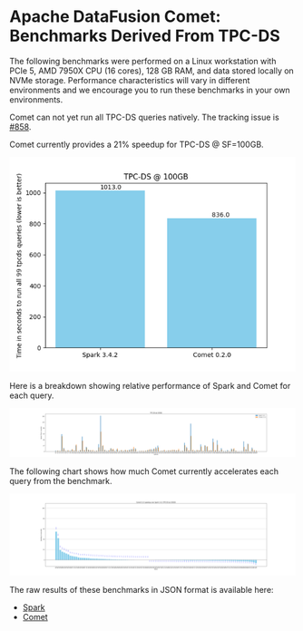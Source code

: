 <!--
Licensed to the Apache Software Foundation (ASF) under one
or more contributor license agreements.  See the NOTICE file
distributed with this work for additional information
regarding copyright ownership.  The ASF licenses this file
to you under the Apache License, Version 2.0 (the
"License"); you may not use this file except in compliance
with the License.  You may obtain a copy of the License at

  http://www.apache.org/licenses/LICENSE-2.0

Unless required by applicable law or agreed to in writing,
software distributed under the License is distributed on an
"AS IS" BASIS, WITHOUT WARRANTIES OR CONDITIONS OF ANY
KIND, either express or implied.  See the License for the
specific language governing permissions and limitations
under the License.
-->

# Apache DataFusion Comet: Benchmarks Derived From TPC-DS

The following benchmarks were performed on a Linux workstation with PCIe 5, AMD 7950X CPU (16 cores), 128 GB RAM, and
data stored locally on NVMe storage. Performance characteristics will vary in different environments and we encourage
you to run these benchmarks in your own environments.

Comet can not yet run all TPC-DS queries natively. The tracking issue is [#858](https://github.com/apache/datafusion-comet/issues/858).

Comet currently provides a 21% speedup for TPC-DS @ SF=100GB.

![](../../_static/images/benchmark-results/2024-08-23/tpcds_allqueries.png)

Here is a breakdown showing relative performance of Spark and Comet for each query.

![](../../_static/images/benchmark-results/2024-08-23/tpcds_queries_compare.png)

The following chart shows how much Comet currently accelerates each query from the benchmark.

![](../../_static/images/benchmark-results/2024-08-23/tpcds_queries_speedup_abs.png)

The raw results of these benchmarks in JSON format is available here:

- [Spark](./2024-08-23/spark-tpcds.json)
- [Comet](./2024-08-23/comet-tpcds.json)
